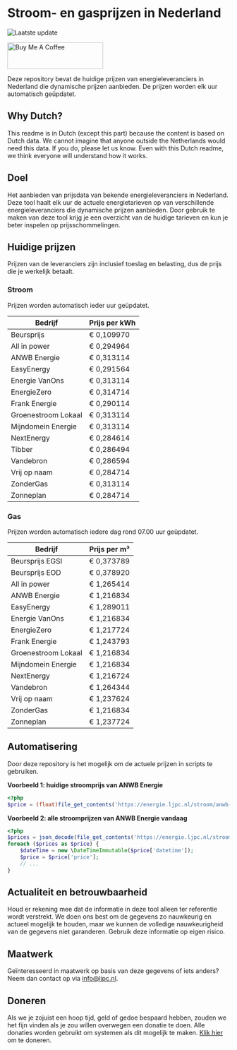 # Stroom- en gasprijzen in Nederland

![Laatste update](https://img.shields.io/badge/laatste%20update-2024--08--18%2021%3A00%20CET-brightgreen)

<a href="https://www.buymeacoffee.com/Lars-" target="_blank"><img src="https://cdn.buymeacoffee.com/buttons/v2/default-orange.png" alt="Buy Me A Coffee" height="60" style="height: 60px !important;width: 217px !important;" ></a>

Deze repository bevat de huidige prijzen van energieleveranciers in Nederland die dynamische prijzen aanbieden. De prijzen worden elk uur automatisch geüpdatet.

## Why Dutch?

This readme is in Dutch (except this part) because the content is based on Dutch data. We cannot imagine that anyone outside the Netherlands would need this data. If you do, please let us know. Even with this Dutch readme, we think
everyone will understand how it works.

## Doel

Het aanbieden van prijsdata van bekende energieleveranciers in Nederland. Deze tool haalt elk uur de actuele energietarieven op van verschillende energieleveranciers die dynamische prijzen aanbieden. Door gebruik te maken van deze tool
krijg je een overzicht van de huidige tarieven en kun je beter inspelen op prijsschommelingen.

## Huidige prijzen

Prijzen van de leveranciers zijn inclusief toeslag en belasting, dus de prijs die je werkelijk betaalt.

### Stroom

Prijzen worden automatisch ieder uur geüpdatet.

 Bedrijf | Prijs per kWh 
---------|---------------
Beursprijs | € 0,109970
All in power | € 0,294964
ANWB Energie | € 0,313114
EasyEnergy | € 0,291564
Energie VanOns | € 0,313114
EnergieZero | € 0,314714
Frank Energie | € 0,290114
Groenestroom Lokaal | € 0,313114
Mijndomein Energie | € 0,313114
NextEnergy | € 0,284614
Tibber | € 0,286494
Vandebron | € 0,286594
Vrij op naam | € 0,284714
ZonderGas | € 0,313114
Zonneplan | € 0,284714


### Gas

Prijzen worden automatisch iedere dag rond 07.00 uur geüpdatet.

 Bedrijf | Prijs per m³ 
---------|--------------
Beursprijs EGSI | € 0,373789
Beursprijs EOD | € 0,378920
All in power | € 1,265414
ANWB Energie | € 1,216834
EasyEnergy | € 1,289011
Energie VanOns | € 1,216834
EnergieZero | € 1,217724
Frank Energie | € 1,243793
Groenestroom Lokaal | € 1,216834
Mijndomein Energie | € 1,216834
NextEnergy | € 1,216724
Vandebron | € 1,264344
Vrij op naam | € 1,237624
ZonderGas | € 1,216834
Zonneplan | € 1,237724


## Automatisering

Door deze repository is het mogelijk om de actuele prijzen in scripts te gebruiken.

**Voorbeeld 1: huidige stroomprijs van ANWB Energie**

```php
<?php
$price = (float)file_get_contents('https://energie.ljpc.nl/stroom/anwb-energie-nu.txt');

```

**Voorbeeld 2: alle stroomprijzen van ANWB Energie vandaag**

```php
<?php
$prices = json_decode(file_get_contents('https://energie.ljpc.nl/stroom/all-in-power-vandaag.json'),true);
foreach ($prices as $price) {
    $dateTime = new \DateTimeImmutable($price['datetime']);
    $price = $price['price'];
    // ...
}
```

## Actualiteit en betrouwbaarheid

Houd er rekening mee dat de informatie in deze tool alleen ter referentie wordt verstrekt. We doen ons best om de gegevens zo nauwkeurig en actueel mogelijk te houden, maar we kunnen de volledige nauwkeurigheid van de gegevens niet
garanderen. Gebruik deze informatie op eigen risico.

## Maatwerk

Geïnteresseerd in maatwerk op basis van deze gegevens of iets anders? Neem dan contact op
via [info@ljpc.nl](mailto:info@ljpc.nl?subject=Energie%20prijzen).

## Doneren

Als we je zojuist een hoop tijd, geld of gedoe bespaard hebben, zouden we het fijn vinden als je zou willen overwegen een
donatie te doen. Alle donaties worden gebruikt om systemen als dit mogelijk te
maken. [Klik hier](https://www.buymeacoffee.com/Lars-) om te doneren.
